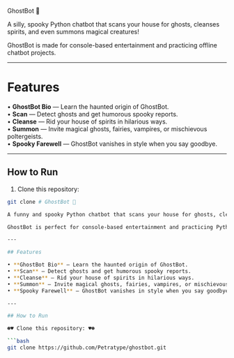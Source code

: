 GhostBot 👻

A silly, spooky Python chatbot that scans your house for ghosts, cleanses spirits, and even summons magical creatures!  

GhostBot is made for console-based entertainment and practicing offline chatbot projects.  

---

# Features

• **GhostBot Bio** — Learn the haunted origin of GhostBot.  
• **Scan** — Detect ghosts and get humorous spooky reports.  
• **Cleanse** — Rid your house of spirits in hilarious ways.  
• **Summon** — Invite magical ghosts, fairies, vampires, or mischievous poltergeists.  
• **Spooky Farewell** — GhostBot vanishes in style when you say goodbye.

---

## How to Run

1. Clone this repository:

```bash
git clone # GhostBot 👻

A funny and spooky Python chatbot that scans your house for ghosts, cleanses spirits, and even summons magical creatures!  

GhostBot is perfect for console-based entertainment and practicing Python projects.  

---

## Features

• **GhostBot Bio** — Learn the haunted origin of GhostBot.  
• **Scan** — Detect ghosts and get humorous spooky reports.  
• **Cleanse** — Rid your house of spirits in hilarious ways.  
• **Summon** — Invite magical ghosts, fairies, vampires, or mischievous poltergeists.  
• **Spooky Farewell** — GhostBot vanishes in style when you say goodbye.

---

## How to Run

☻♥ Clone this repository: ♥☻

```bash
git clone https://github.com/Petratype/ghostbot.git
